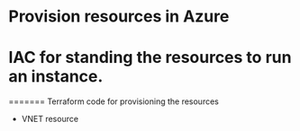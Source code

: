# Provision resources in Azure
# IAC for standing the resources to run an instance.
=======
Terraform code for provisioning the resources
- VNET resource


